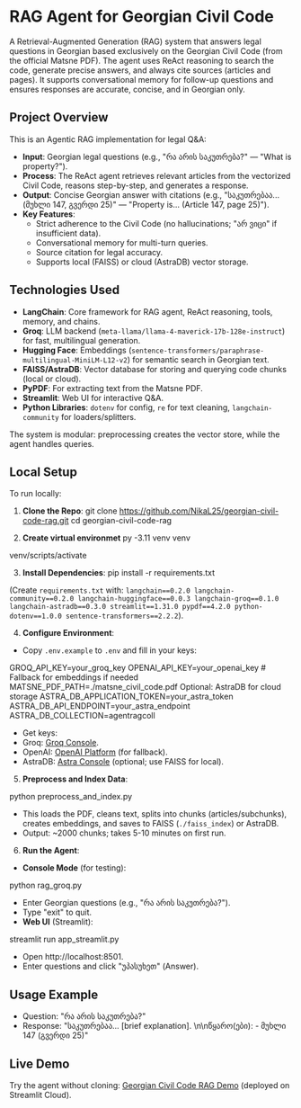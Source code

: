 # RAG Agent for Georgian Civil Code

A Retrieval-Augmented Generation (RAG) system that answers legal questions in Georgian based exclusively on the Georgian Civil Code (from the official Matsne PDF). The agent uses ReAct reasoning to search the code, generate precise answers, and always cite sources (articles and pages). It supports conversational memory for follow-up questions and ensures responses are accurate, concise, and in Georgian only.

## Project Overview

This is an Agentic RAG implementation for legal Q&A:

- **Input**: Georgian legal questions (e.g., "რა არის საკუთრება?" — "What is property?").
- **Process**: The ReAct agent retrieves relevant articles from the vectorized Civil Code, reasons step-by-step, and generates a response.
- **Output**: Concise Georgian answer with citations (e.g., "საკუთრებაა... (მუხლი 147, გვერდი 25)" — "Property is... (Article 147, page 25)").
- **Key Features**:
  - Strict adherence to the Civil Code (no hallucinations; "არ ვიცი" if insufficient data).
  - Conversational memory for multi-turn queries.
  - Source citation for legal accuracy.
  - Supports local (FAISS) or cloud (AstraDB) vector storage.

## Technologies Used

- **LangChain**: Core framework for RAG agent, ReAct reasoning, tools, memory, and chains.
- **Groq**: LLM backend (`meta-llama/llama-4-maverick-17b-128e-instruct`) for fast, multilingual generation.
- **Hugging Face**: Embeddings (`sentence-transformers/paraphrase-multilingual-MiniLM-L12-v2`) for semantic search in Georgian text.
- **FAISS/AstraDB**: Vector database for storing and querying code chunks (local or cloud).
- **PyPDF**: For extracting text from the Matsne PDF.
- **Streamlit**: Web UI for interactive Q&A.
- **Python Libraries**: `dotenv` for config, `re` for text cleaning, `langchain-community` for loaders/splitters.

The system is modular: preprocessing creates the vector store, while the agent handles queries.

## Local Setup

To run locally:

1. **Clone the Repo**:
   git clone https://github.com/NikaL25/georgian-civil-code-rag.git
   cd georgian-civil-code-rag

2. **Create virtual environmet**
   py -3.11 venv venv

venv/scripts/activate

3. **Install Dependencies**:
   pip install -r requirements.txt

(Create `requirements.txt` with: `langchain==0.2.0 langchain-community==0.2.0 langchain-huggingface==0.0.3 langchain-groq==0.1.0 langchain-astradb==0.3.0 streamlit==1.31.0 pypdf==4.2.0 python-dotenv==1.0.0 sentence-transformers==2.2.2`).

<!-- 3. **Download the PDF**:
- Get the official Georgian Civil Code PDF: [Matsne Download](https://www.matsne.gov.ge/ka/document/download/31702/134/ka/pdf).
- Save as `matsne_civil_code.pdf` in the root directory. -->

4. **Configure Environment**:

- Copy `.env.example` to `.env` and fill in your keys:

GROQ_API_KEY=your_groq_key
OPENAI_API_KEY=your_openai_key # Fallback for embeddings if needed
MATSNE_PDF_PATH=./matsne_civil_code.pdf
Optional: AstraDB for cloud storage
ASTRA_DB_APPLICATION_TOKEN=your_astra_token
ASTRA_DB_API_ENDPOINT=your_astra_endpoint
ASTRA_DB_COLLECTION=agentragcoll

- Get keys:
- Groq: [Groq Console](https://console.groq.com/keys).
- OpenAI: [OpenAI Platform](https://platform.openai.com/api-keys) (for fallback).
- AstraDB: [Astra Console](https://astra.datastax.com) (optional; use FAISS for local).

5. **Preprocess and Index Data**:

python preprocess_and_index.py

- This loads the PDF, cleans text, splits into chunks (articles/subchunks), creates embeddings, and saves to FAISS (`./faiss_index`) or AstraDB.
- Output: ~2000 chunks; takes 5-10 minutes on first run.

6. **Run the Agent**:

- **Console Mode** (for testing):

python rag_groq.py

- Enter Georgian questions (e.g., "რა არის საკუთრება?").
- Type "exit" to quit.
- **Web UI** (Streamlit):

streamlit run app_streamlit.py

- Open http://localhost:8501.
- Enter questions and click "უპასუხეთ" (Answer).

## Usage Example

- Question: "რა არის საკუთრება?"
- Response: "საკუთრებაა... [brief explanation]. \n\nწყარო(ები): - მუხლი 147 (გვერდი 25)"

## Live Demo

Try the agent without cloning: [Georgian Civil Code RAG Demo](https://nikal25-georgian-civil-code-rag-app-streamlit-mnsyjf.streamlit.app/) (deployed on Streamlit Cloud).
